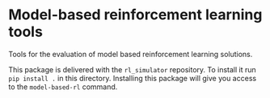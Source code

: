 # Model-based reinforcement learning tools

Tools for the evaluation of model based reinforcement learning solutions.

This package is delivered with the `rl_simulator` repository. To install it run `pip install .` in this directory. Installing this package will give you access to the `model-based-rl` command.